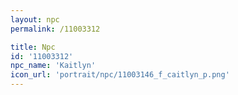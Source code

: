 ```yaml
---
layout: npc
permalink: /11003312

title: Npc
id: '11003312'
npc_name: 'Kaitlyn'
icon_url: 'portrait/npc/11003146_f_caitlyn_p.png'
---
```

